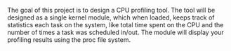The goal of this project is to design a CPU profiling tool. The tool will be designed as a single kernel module, which when loaded, keeps track of statistics each task on the system, like total time spent on the CPU and the number of times a task was scheduled in/out. The module will display your profiling results using the proc file system. 
